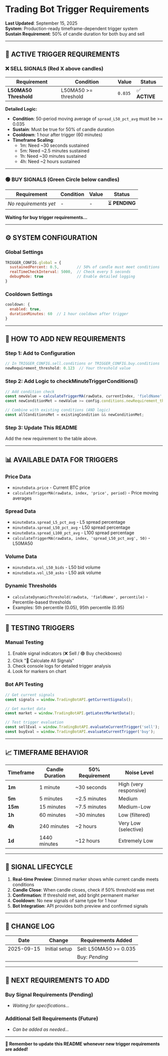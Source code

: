 # Trading Bot Trigger Requirements

**Last Updated**: September 15, 2025  
**System**: Production-ready timeframe-dependent trigger system  
**Sustain Requirement**: 50% of candle duration for both buy and sell

---

## 🎯 **ACTIVE TRIGGER REQUIREMENTS**

### ❌ **SELL SIGNALS** (Red X above candles)

| Requirement | Condition | Value | Status |
|-------------|-----------|-------|--------|
| **L50MA50 Threshold** | L50MA50 >= threshold | `0.035` | ✅ **ACTIVE** |

**Detailed Logic:**
- **Condition**: 50-period moving average of `spread_L50_pct_avg` must be >= 0.035
- **Sustain**: Must be true for 50% of candle duration
- **Cooldown**: 1 hour after trigger (60 minutes)
- **Timeframe Scaling**: 
  - 1m: Need ~30 seconds sustained
  - 5m: Need ~2.5 minutes sustained  
  - 1h: Need ~30 minutes sustained
  - 4h: Need ~2 hours sustained

---

### 🟢 **BUY SIGNALS** (Green Circle below candles)

| Requirement | Condition | Value | Status |
|-------------|-----------|-------|--------|
| *No requirements yet* | - | - | ⏳ **PENDING** |

**Waiting for buy trigger requirements...**

---

## ⚙️ **SYSTEM CONFIGURATION**

### Global Settings
```javascript
TRIGGER_CONFIG.global = {
  sustainedPercent: 0.5,        // 50% of candle must meet conditions
  realTimeCheckInterval: 5000,  // Check every 5 seconds
  debugMode: true               // Enable detailed logging
}
```

### Cooldown Settings
```javascript
cooldown: {
  enabled: true,
  durationMinutes: 60  // 1 hour cooldown after trigger
}
```

---

## 🔧 **HOW TO ADD NEW REQUIREMENTS**

### Step 1: Add to Configuration
```javascript
// In TRIGGER_CONFIG.sell.conditions or TRIGGER_CONFIG.buy.conditions
newRequirement_threshold: 0.123  // Your threshold value
```

### Step 2: Add Logic to checkMinuteTriggerConditions()
```javascript
// Add condition check
const newValue = calculateTriggerMA(rawData, currentIndex, 'fieldName', period);
const newConditionMet = newValue >= config.conditions.newRequirement_threshold;

// Combine with existing conditions (AND logic)
const allConditionsMet = existingCondition && newConditionMet;
```

### Step 3: Update This README
Add the new requirement to the table above.

---

## 📊 **AVAILABLE DATA FOR TRIGGERS**

### Price Data
- `minuteData.price` - Current BTC price
- `calculateTriggerMA(rawData, index, 'price', period)` - Price moving averages

### Spread Data  
- `minuteData.spread_L5_pct_avg` - L5 spread percentage
- `minuteData.spread_L50_pct_avg` - L50 spread percentage  
- `minuteData.spread_L100_pct_avg` - L100 spread percentage
- `calculateTriggerMA(rawData, index, 'spread_L50_pct_avg', 50)` - L50MA50

### Volume Data
- `minuteData.vol_L50_bids` - L50 bid volume
- `minuteData.vol_L50_asks` - L50 ask volume

### Dynamic Thresholds
- `calculateDynamicThreshold(rawData, 'fieldName', percentile)` - Percentile-based thresholds
- Examples: 5th percentile (0.05), 95th percentile (0.95)

---

## 🧪 **TESTING TRIGGERS**

### Manual Testing
1. Enable signal indicators (❌ Sell / 🟢 Buy checkboxes)
2. Click "🔄 Calculate All Signals"
3. Check console logs for detailed trigger analysis
4. Look for markers on chart

### Bot API Testing
```javascript
// Get current signals
const signals = window.TradingBotAPI.getCurrentSignals();

// Get market data
const market = window.TradingBotAPI.getLatestMarketData();

// Test trigger evaluation
const sellEval = window.TradingBotAPI.evaluateCurrentTrigger('sell');
const buyEval = window.TradingBotAPI.evaluateCurrentTrigger('buy');
```

---

## 📈 **TIMEFRAME BEHAVIOR**

| Timeframe | Candle Duration | 50% Requirement | Noise Level |
|-----------|----------------|-----------------|-------------|
| **1m** | 1 minute | ~30 seconds | High (very responsive) |
| **5m** | 5 minutes | ~2.5 minutes | Medium |
| **15m** | 15 minutes | ~7.5 minutes | Medium-Low |
| **1h** | 60 minutes | ~30 minutes | Low (filtered) |
| **4h** | 240 minutes | ~2 hours | Very Low (selective) |
| **1d** | 1440 minutes | ~12 hours | Extremely Low |

---

## 🔄 **SIGNAL LIFECYCLE**

1. **Real-time Preview**: Dimmed marker shows while current candle meets conditions
2. **Candle Close**: When candle closes, check if 50% threshold was met
3. **Confirmation**: If threshold met, add bright permanent marker
4. **Cooldown**: No new signals of same type for 1 hour
5. **Bot Integration**: API provides both preview and confirmed signals

---

## 📝 **CHANGE LOG**

| Date | Change | Requirements Added |
|------|--------|-------------------|
| 2025-09-15 | Initial setup | Sell: L50MA50 >= 0.035 |
| | | Buy: *Pending* |

---

## 🚀 **NEXT REQUIREMENTS TO ADD**

### Buy Signal Requirements (Pending)
- *Waiting for specifications...*

### Additional Sell Requirements (Future)
- *Can be added as needed...*

---

**📍 Remember to update this README whenever new trigger requirements are added!**